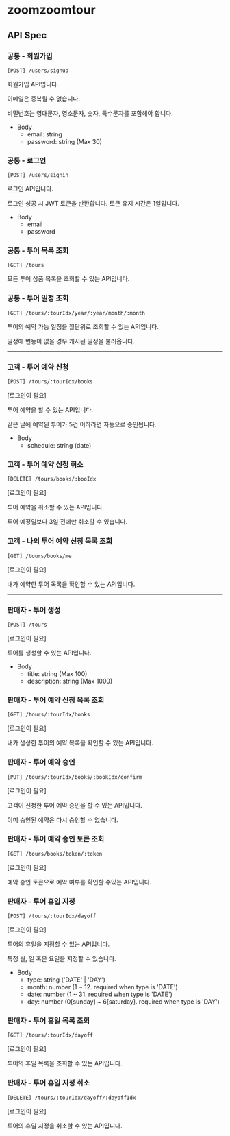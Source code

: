 # zoomzoomtour

## API Spec

### 공통 - 회원가입

```
[POST] /users/signup
```

회원가입 API입니다.

이메일은 중복될 수 없습니다.

비밀번호는 영대문자, 영소문자, 숫자, 특수문자를 포함해야 합니다.

- Body
  - email: string
  - password: string (Max 30)

### 공통 - 로그인

```
[POST] /users/signin
```

로그인 API입니다.

로그인 성공 시 JWT 토큰을 반환합니다.
토큰 유지 시간은 1일입니다.

- Body
  - email
  - password

### 공통 - 투어 목록 조회

```
[GET] /tours
```

모든 투어 상품 목록을 조회할 수 있는 API입니다.

### 공통 - 투어 일정 조회

```
[GET] /tours/:tourIdx/year/:year/month/:month
```

투어의 예약 가능 일정을 월단위로 조회할 수 있는 API입니다.

일정에 변동이 없을 경우 캐시된 일정을 불러옵니다.

---

### 고객 - 투어 예약 신청

```
[POST] /tours/:tourIdx/books
```

[로그인이 필요]

투어 예약을 할 수 있는 API입니다.

같은 날에 예약된 투어가 5건 이하라면 자동으로 승인됩니다.

- Body
  - schedule: string (date)

### 고객 - 투어 예약 신청 취소

```
[DELETE] /tours/books/:booIdx
```

[로그인이 필요]

투어 예약을 취소할 수 있는 API입니다.

투어 예정일보다 3일 전에만 취소할 수 있습니다.

### 고객 - 나의 투어 예약 신청 목록 조회

```
[GET] /tours/books/me
```

[로그인이 필요]

내가 예약한 투어 목록을 확인할 수 있는 API입니다.

---

### 판매자 - 투어 생성

```
[POST] /tours
```

[로그인이 필요]

투어를 생성할 수 있는 API입니다.

- Body
  - title: string (Max 100)
  - description: string (Max 1000)

### 판매자 - 투어 예약 신청 목록 조회

```
[GET] /tours/:tourIdx/books
```

[로그인이 필요]

내가 생성한 투어의 예약 목록을 확인할 수 있는 API입니다.

### 판매자 - 투어 예약 승인

```
[PUT] /tours/:tourIdx/books/:bookIdx/confirm
```

[로그인이 필요]

고객이 신청한 투어 예약 승인을 할 수 있는 API입니다.

이미 승인된 예약은 다시 승인할 수 없습니다.

### 판매자 - 투어 예약 승인 토큰 조회

```
[GET] /tours/books/token/:token
```

[로그인이 필요]

예약 승인 토큰으로 예약 여부를 확인할 수있는 API입니다.

### 판매자 - 투어 휴일 지정

```
[POST] /tours/:tourIdx/dayoff
```

[로그인이 필요]

투어의 휴일을 지정할 수 있는 API입니다.

특정 월, 일 혹은 요일을 지정할 수 있습니다.

- Body
  - type: string ('DATE' | 'DAY')
  - month: number (1 ~ 12. required when type is 'DATE')
  - date: number (1 ~ 31. required when type is 'DATE')
  - day: number (0[sunday] ~ 6[saturday]. required when type is 'DAY')

### 판매자 - 투어 휴일 목록 조회

```
[GET] /tours/:tourIdx/dayoff
```

[로그인이 필요]

투어의 휴일 목록을 조회할 수 있는 API입니다.

### 판매자 - 투어 휴일 지정 취소

```
[DELETE] /tours/:tourIdx/dayoff/:dayoffIdx
```

[로그인이 필요]

투어의 휴일 지정을 취소할 수 있는 API입니다.
